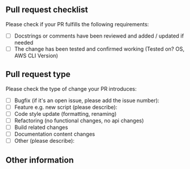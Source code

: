 <!-- Please refer to our contributing documentation for any questions on submitting a pull request, or let us know here if you need any help: https://github.com/towardsthecloud/aws-toolbox/blob/main/.github/CONTRIBUTING.md -->

## Pull request checklist

Please check if your PR fulfills the following requirements:

- [ ] Docstrings or comments have been reviewed and added / updated if needed
- [ ] The change has been tested and confirmed working (Tested on? OS, AWS CLI Version)

## Pull request type

<!-- Please do not submit updates to dependencies unless it fixes an issue. -->

<!-- Please try to limit your pull request to one type, submit multiple pull requests if needed. -->

Please check the type of change your PR introduces:

- [ ] Bugfix (if it's an open issue, please add the issue number):
- [ ] Feature e.g. new script (please describe):
- [ ] Code style update (formatting, renaming)
- [ ] Refactoring (no functional changes, no api changes)
- [ ] Build related changes
- [ ] Documentation content changes
- [ ] Other (please describe):

## Other information

<!-- Any other information that is important to this PR such as screenshots of how the component looks before and after the change. -->
